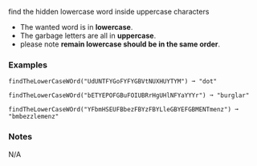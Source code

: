 find the hidden lowercase word inside uppercase characters

*   The wanted word is in **lowercase**.
*   The garbage letters are all in **uppercase**.
*   please note **remain lowercase should be in the same order**.

### Examples

    findTheLowerCaseWOrd("UdUNTFYGoFYFYGBVtNUXHUYTYM") ➞ "dot"
    
    findTheLowerCaseWOrd("bETYEPOFGBuFOIUBRrHgUHlNFYaYYYr") ➞ "burglar"
    
    findTheLowerCaseWOrd("YFbmHSEUFBbezFBYzFBYLleGBYEFGBMENTmenz") ➞ "bmbezzlemenz"

### Notes

N/A